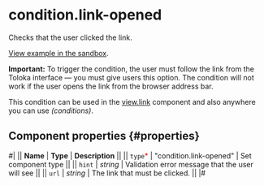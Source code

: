 # condition.link-opened

Checks that the user clicked the link.

[View example in the sandbox](https://clck.ru/asS5W).

**Important:** To trigger the condition, the user must follow the link from the Toloka interface — you must give users this option. The condition will not work if the user opens the link from the browser address bar.

This condition can be used in the [view.link](view.link.md) component and also anywhere you can use _(conditions)_.

## Component properties {#properties}

#|
|| **Name** | **Type** | **Description** ||
|| `type`<span style="color: red">\*</span> | "condition.link-opened" | Set component type ||
|| `hint` | _string_ | Validation error message that the user will see ||
|| `url` | _string_ | The link that must be clicked. ||
|#
